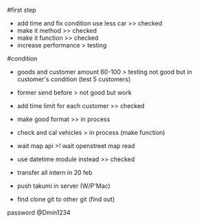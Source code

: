 #first step
- add time and fix condition use less car >> checked
- make it method >> checked
- make it function >> checked
- increase performance > testing


#condition
- goods and customer amount 60-100 > testing not good but in customer's condition (test 5 customers)
- former send before > not good but work
- add time limit for each customer >> checked
- make good format >> in process
- check and cal vehicles > in process (make function)
- wait map api >! wait openstreet map read
- use datetime module instead >> checked


- transfer all intern in 20 feb
- push takumi in server (W/P'Mac)
- find clone git to other git (find out)

password
@Dmin1234
